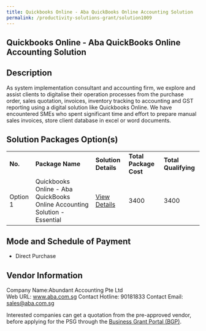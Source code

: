 ```yaml
---
title: Quickbooks Online - Aba QuickBooks Online Accounting Solution
permalink: /productivity-solutions-grant/solution1009
---
```


## Quickbooks Online - Aba QuickBooks Online Accounting Solution

## Description

As system implementation consultant and accounting firm, we explore and assist clients to digitalise their operation processes from the purchase order, sales quotation, invoices, inventory tracking to accounting and GST reporting using a digital solution like Quickbooks Online. We have encountered SMEs who spent significant time and effort to prepare manual sales invoices, store client database in excel or word documents.

## Solution Packages Option(s)

<table>
<tr>
<td><b>No.</b></td>
<td><b>Package Name</b></td>
<td><b>Solution Details</b></td>
<td><b>Total Package Cost</b></td>
<td><b>Total Qualifying</b></td>
</tr>
<tr>
<td>Option 1</td>
<td>Quickbooks Online - Aba QuickBooks Online Accounting Solution - Essential</td>
<td><a href='https://www.gobusiness.gov.sg/images/psg/Desensitised_Abundant_Quickbooks_20200437_Annex_3_Part_2.pdf'>View Details</a></td>
<td>3400</td>
<td>3400</td>
</tr>
</table>

## Mode and Schedule of Payment

 - Direct Purchase

## Vendor Information

 Company Name:Abundant Accounting Pte Ltd  
Web URL: www.aba.com.sg 
Contact Hotline: 90181833 
Contact Email: sales@aba.com.sg 


Interested companies can get a quotation from the pre-approved vendor, before applying for the PSG through the <a href='https://www.businessgrants.gov.sg/'>Business Grant Portal (BGP)</a>.
